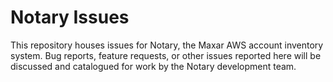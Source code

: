 # Notary Issues
This repository houses issues for Notary, the Maxar AWS account inventory system. Bug reports,
feature requests, or other issues reported here will be discussed and catalogued for work
by the Notary development team.